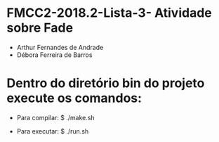 # FMCC2-2018.2-Lista-3- Atividade sobre Fade

* Arthur Fernandes de Andrade
* Débora Ferreira de Barros

# Dentro do diretório bin do projeto execute os comandos:

 * Para compilar:
    $ ./make.sh

 * Para executar:
    $ ./run.sh
